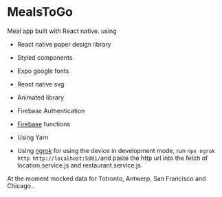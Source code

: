 # MealsToGo

Meal app built with React native.
using

- React native paper design library
- Styled components
- Expo google fonts
- React native svg
- Animated library
- Firebase Authentication
- [Firebase](https://firebase.google.com/docs/functions/get-started) functions

- Using Yarn
- Using [ngrok](https://ngrok.com/) for using the device in development mode, run `npx ngrok http http://localhost:5001/`and paste the http url into the fetch of location.service.js and restaurant.service.js

At the moment mocked data for Totronto, Antwerp, San Francisco and Chicago
.
